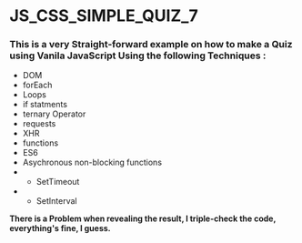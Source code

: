 # JS_CSS_SIMPLE_QUIZ_7
### This is a very Straight-forward example on how to make a Quiz using Vanila JavaScript Using the following Techniques : 

* DOM 
* forEach
* Loops
* if statments
* ternary Operator
* requests
* XHR
* functions
* ES6
* Asychronous non-blocking functions 
* * SetTimeout
* * SetInterval

**There is a Problem when revealing the result, I triple-check the code, everything's fine, I guess.**

